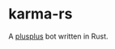 karma-rs
========

A [plusplus][jorgesimplementation] bot written in Rust.

[jorgesimplementation]: github.com/jorgeortiz85/fs-slack.git
